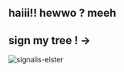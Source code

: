 ## haiii!! hewwo ?  meeh
## sign my tree ! -> 
![signalis-elster](https://github.com/user-attachments/assets/a4d946d3-e9fa-49f1-a2e0-fb5f25643d75)
<!--
**boothillkisser/boothillkisser** is a ✨ _special_ ✨ repository because its `README.md` (this file) appears on your GitHub profile.

Here are some ideas to get you started:

- 🔭 I’m currently working on ...
- 🌱 I’m currently learning ...
- 👯 I’m looking to collaborate on ...
- 🤔 I’m looking for help with ...
- 💬 Ask me about ...
- 📫 How to reach me: ...
- 😄 Pronouns: ...
- ⚡ Fun fact: ...
-->
